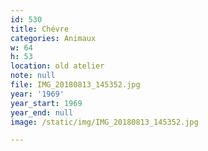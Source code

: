 ```yaml
---
id: 530
title: Chévre
categories: Animaux
w: 64
h: 53
location: old atelier
note: null
file: IMG_20180813_145352.jpg
year: '1969'
year_start: 1969
year_end: null
image: /static/img/IMG_20180813_145352.jpg

---
```


